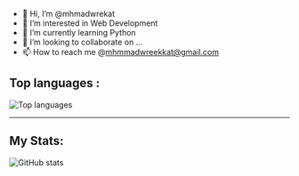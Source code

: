 - 👋 Hi, I’m @mhmadwrekat
- 👀 I’m interested in Web Development
- 🌱 I’m currently learning Python 
- 💞️ I’m looking to collaborate on ...
- 📫 How to reach me @mhmmadwreekkat@gmail.com

## Top languages :
![Top languages](https://github-readme-stats.vercel.app/api/top-langs/?username=mhmadwrekat&theme=tokyonight)

---
## My Stats:
![GitHub stats](https://github-readme-stats.vercel.app/api?username=mhmadwrekat&show_icons=true&theme=tokyonight)
<!---
mhmadwrekat/mhmadwrekat is a ✨ special ✨ repository because its `README.md` (this file) appears on your GitHub profile.
You can click the Preview link to take a look at your changes.
--->
